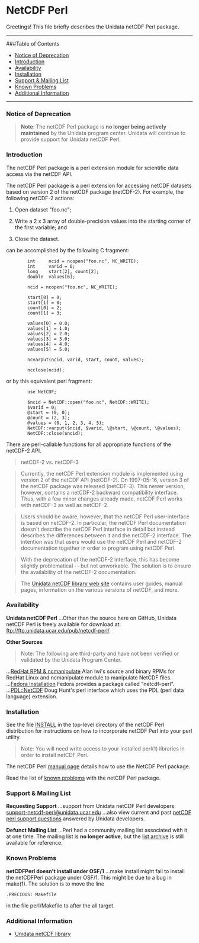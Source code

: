 NetCDF Perl
===================
Greetings!  This file briefly describes the Unidata netCDF Perl package.

----------


###Table of Contents
* [Notice of Deprecation](#Notice_of_Deprecation)
* [Introduction](#Introduction)
* [Availability](#Availability)
* [Installation](#Installation)
* [Support & Mailing List](#Support)
* [Known Problems](#Known_Problems)
* [Additional Information](Additional_Information)

----------
### <a name="Notice_of_Deprecation"></a>Notice of Deprecation
> **Note**: The netCDF Perl package is **no longer being actively maintained** by the Unidata program center. Unidata will continue to provide support for Unidata netCDF Perl.

### <a name="Introduction"></a>Introduction
The netCDF Perl package is a perl extension module for scientific data access via the netCDF API.

The netCDF Perl package is a perl extension for accessing netCDF  datasets based on version 2 of the netCDF package (netCDF-2).  For example, the following netCDF-2 actions:

1.  Open dataset "foo.nc";

2.  Write a 2 x 3 array of double-precision values into the  starting corner of the first variable; and

3.  Close the dataset.

can be accomplished by the following C fragment:

```
        int     ncid = ncopen("foo.nc", NC_WRITE);
        int     varid = 0;
        long    start[2], count[2];
        double  values[6];

        ncid = ncopen("foo.nc", NC_WRITE);

        start[0] = 0;
        start[1] = 0;
        count[0] = 2;
        count[1] = 3;

        values[0] = 0.0;
        values[1] = 1.0;
        values[2] = 2.0;
        values[3] = 3.0;
        values[4] = 4.0;
        values[5] = 5.0;

        ncvarput(ncid, varid, start, count, values);

        ncclose(ncid);
```
or by this equivalent perl fragment:
```
        use NetCDF;

        $ncid = NetCDF::open("foo.nc", NetCDF::WRITE);
        $varid = 0;
        @start = (0, 0);
        @count = (2, 3);
        @values = (0, 1, 2, 3, 4, 5);
        NetCDF::varput($ncid, $varid, \@start, \@count, \@values);
        NetCDF::close($ncid);
```
There are perl-callable functions for all appropriate functions of the netCDF-2 API.

> netCDF-2 vs. netCDF-3

> Currently, the netCDF Perl extension module is implemented using version 2 of the netCDF API (netCDF-2).  On 1997-05-16, version 3 of the netCDF package was released (netCDF-3).  This newer version, however, contains a netCDF-2 backward compatibility interface. Thus, with a few minor changes already made, netCDF Perl works with   netCDF-3 as well as netCDF-2.

>Users should be aware, however, that the netCDF Perl user-interface is based on netCDF-2.  In particular, the netCDF Perl documentation doesn't describe the netCDF Perl interface in detail but instead describes the differences between it and the netCDF-2 interface. The intention was that users would use the netCDF Perl and netCDF-2 documentation together in order to program using netCDF Perl.

> With the deprecation of the netCDF-2 interface, this has become slightly problematical -- but not unworkable.  The solution is to ensure the availability of the netCDF-2 documentation.  

> The [Unidata netCDF library web site](http://www.unidata.ucar.edu/software/netcdf) contains user guides, manual pages, information on the various versions of netCDF, and more.

	
### <a name="Availability"></a>Availability

**Unidata netCDF Perl**
...Other than the source here on GitHub, Unidata netCDF Perl is freely available for download at: ftp://ftp.unidata.ucar.edu/pub/netcdf-perl/

**Other Sources**

> Note:  The following are third-party and have not been verified or validated by the Unidata Program Center. 

...[RedHat RPM & ncmanipulate](http://home.badc.rl.ac.uk/iwi/netcdf-perl/) Alan Iwi's source and binary RPMs for RedHat Linux and ncmanipulate module to manipulate NetCDF files.
...[Fedora Installation](https://apps.fedoraproject.org/packages/netcdf-perl) Fedora provides a package called "netcdf-perl".
...[PDL::NetCDF](http://search.cpan.org/~dhunt/PDL-NetCDF-4.05/netcdf.pd) Doug Hunt's perl interface which uses the PDL (perl data language) extension.


### <a name="Installation"></a>Installation
See the file [INSTALL](INSTALL) in the top-level directory of the netCDF Perl distribution for instructions on how to incorporate netCDF Perl into your perl utility.

> Note: You will need write access to your installed perl(1) libraries in order to install netCDF Perl.

The netCDF Perl [manual page](man/man1/netCDFPerl.1) details how to use the NetCDF Perl package.

Read the list of [known problems](#Known_Problems) with the netCDF Perl package.

### <a name="Support"></a>Support & Mailing List

**Requesting Support**
...support from Unidata netCDF Perl developers:  <support-netcdf-perl@unidata.ucar.edu> 
...also view current and past [netCDF perl support questions]( http://www.unidata.ucar.edu/support/help/MailArchives/netcdf-perl/maillist.html) answered by Unidata developers.

**Defunct Mailing List**
...Perl had a community mailing list associated with it at one time. The mailing list is **no longer active**, but the [list archive](http://www.unidata.ucar.edu/mailing_lists/archives/netcdf-perl/) is still available for reference.

### <a name="Known_Problems"></a>Known Problems

**netCDFPerl doesn't install under OSF/1**
...make install might fail to install the netCDFPerl package under OSF/1. This might be due to a bug in make(1). The solution is to move the line
````
.PRECIOUS: Makefile
````
in the file perl/Makefile to after the all target.

### <a name="Additional_Information"></a>Additional Information

* [Unidata netCDF library](http://www.unidata.ucar.edu/software/netcdf/)
